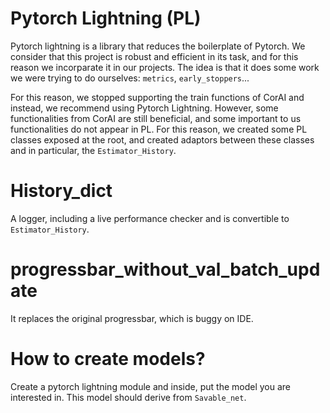 # Pytorch Lightning (PL)

Pytorch lightning is a library that reduces the boilerplate of Pytorch. We consider that this project is robust and
efficient in its task, and for this reason we incorparate it in our projects. The idea is that it does some work we were
trying to do ourselves: `metrics`, `early_stoppers`...

For this reason, we stopped supporting the train functions of CorAI and instead, we recommend using Pytorch Lightning.
However, some functionalities from CorAI are still beneficial, and some important to us functionalities do not appear in
PL. For this reason, we created some PL classes exposed at the root, and created adaptors between these classes and in
particular, the `Estimator_History`.

# History_dict

A logger, including a live performance checker and is convertible to `Estimator_History`.

# progressbar_without_val_batch_update

It replaces the original progressbar, which is buggy on IDE.

# How to create models?

Create a pytorch lightning module and inside, put the model you are interested in. This model should derive
from `Savable_net`.